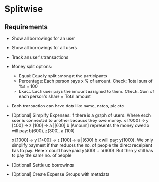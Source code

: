 # Splitwise

## Requirements
- Show all borrowings for an user
- Show all borrowings for all users
- Track an user's transactions
- Money split options:
  - Equal: Equally split amongst the participants
  - Percentage: Each person pays x % of amount. Check: Total sum of %s = 100
  - Exact: Each user pays the amount assigned to them. Check: Sum of each person's share = Total amount
- Each transaction can have data like name, notes, pic etc
- [Optional] Simplify Expenses:
  If there is a graph of users. Where each user is connected to another because they owe money.
  x [1000] -> y [400] -> z [100] -> a
              |[600]
              b
    [Amount] represents the money owed 
    x will pay: b(600), z(300), a (100)

    x [1000] -> y [1400] -> z [100] -> a
              |[600]
              b
    x will pay: y(1000). 
    We only simplify payment if that reduces the no. of people the direct receipient has to pay.
    Here x could have paid y(400) + b(600). But then y still has to pay the same no. of people.
  
- [Optional] Settle up borrowings
- [Optional] Create Expense Groups with metadata